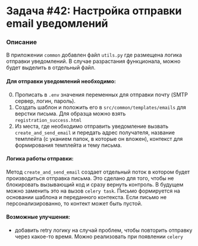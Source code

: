 # Задача #42: Настройка отправки email уведомлений

### Описание
В приложении `common` добавлен файл `utils.py` где размещена логика отправки уведомлений.
В случае разрастания функционала, можно будет выделить в отдельный файл.

#### Для отправки уведомлений необходимо:
0. Прописать в `.env` значения переменных для отправки почту (SMTP сервер, логин, пароль).
1. Создать шаблон и положить его в `src/common/templates/emails` для верстки письма. Для образца можно взять `registration_success.html`
2. Из места, где необходимо отправить уведомление вызвать `create_and_send_email` и передать адрес получателя,
название темплейта (с уканием папок, в которые он вложен), контекст для формирования темплейта и тему письма.

#### Логика работы отправки:
Метод `create_and_send_email` создает отдельный поток в котором будет производиться отправка письма.
Это сделано для того, чтобы не блокировать вызывающий код и сразу вернуть контроль. В будущем можно заменить это
на вызов `celery task`.
Письмо формируется на основании шаблона и переданного контекста. Если письмо не персонализированно, то контект может быть пустой.

#### Возможные улучшения:
- добавить retry логику на случай проблем, чтобы повторить отправку через какое-то время. Можно реализовать при появлении `celery`
